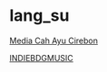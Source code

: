 # lang_su

[Media Cah Ayu Cirebon](https://stream.zeno.fm/v6v1p590w0hvv?n=03ea86611c9e5011da7a)

[INDIEBDGMUSIC](http://i18.klikhost.net:8198/radio.mp3?n=5fedac41834f88ff2015)

